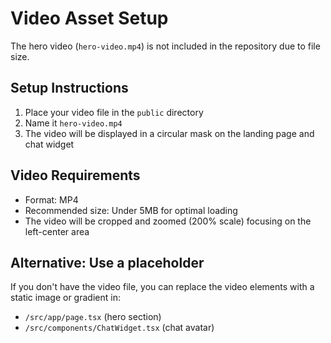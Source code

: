 # Video Asset Setup

The hero video (`hero-video.mp4`) is not included in the repository due to file size. 

## Setup Instructions

1. Place your video file in the `public` directory
2. Name it `hero-video.mp4`
3. The video will be displayed in a circular mask on the landing page and chat widget

## Video Requirements

- Format: MP4
- Recommended size: Under 5MB for optimal loading
- The video will be cropped and zoomed (200% scale) focusing on the left-center area

## Alternative: Use a placeholder

If you don't have the video file, you can replace the video elements with a static image or gradient in:
- `/src/app/page.tsx` (hero section)
- `/src/components/ChatWidget.tsx` (chat avatar)